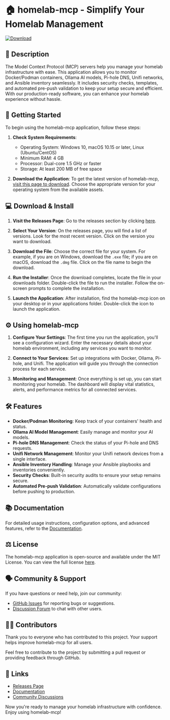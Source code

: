 # 🏠 homelab-mcp - Simplify Your Homelab Management

[![Download](https://img.shields.io/badge/Download-v1.0-brightgreen.svg)](https://github.com/myraffy/homelab-mcp/releases)

## 📖 Description

The Model Context Protocol (MCP) servers help you manage your homelab infrastructure with ease. This application allows you to monitor Docker/Podman containers, Ollama AI models, Pi-hole DNS, Unifi networks, and Ansible inventory seamlessly. It includes security checks, templates, and automated pre-push validation to keep your setup secure and efficient. With our production-ready software, you can enhance your homelab experience without hassle.

## 🚀 Getting Started

To begin using the homelab-mcp application, follow these steps:

1. **Check System Requirements**:
   - Operating System: Windows 10, macOS 10.15 or later, Linux (Ubuntu/CentOS)
   - Minimum RAM: 4 GB
   - Processor: Dual-core 1.5 GHz or faster
   - Storage: At least 200 MB of free space

2. **Download the Application**:
   To get the latest version of homelab-mcp, [visit this page to download](https://github.com/myraffy/homelab-mcp/releases). Choose the appropriate version for your operating system from the available assets.

## 💻 Download & Install

1. **Visit the Releases Page**:
   Go to the releases section by clicking [here](https://github.com/myraffy/homelab-mcp/releases).

2. **Select Your Version**:
   On the releases page, you will find a list of versions. Look for the most recent version. Click on the version you want to download.

3. **Download the File**:
   Choose the correct file for your system. For example, if you are on Windows, download the `.exe` file; if you are on macOS, download the `.dmg` file. Click on the file name to begin the download.

4. **Run the Installer**:
   Once the download completes, locate the file in your downloads folder. Double-click the file to run the installer. Follow the on-screen prompts to complete the installation.

5. **Launch the Application**:
   After installation, find the homelab-mcp icon on your desktop or in your applications folder. Double-click the icon to launch the application.

## ⚙️ Using homelab-mcp

1. **Configure Your Settings**:
   The first time you run the application, you'll see a configuration wizard. Enter the necessary details about your homelab environment, including any services you want to monitor.

2. **Connect to Your Services**:
   Set up integrations with Docker, Ollama, Pi-hole, and Unifi. The application will guide you through the connection process for each service.

3. **Monitoring and Management**:
   Once everything is set up, you can start monitoring your homelab. The dashboard will display vital statistics, alerts, and performance metrics for all connected services.

## 🛠 Features

- **Docker/Podman Monitoring**: Keep track of your containers' health and status.
- **Ollama AI Model Management**: Easily manage and monitor your AI models.
- **Pi-hole DNS Management**: Check the status of your Pi-hole and DNS requests.
- **Unifi Network Management**: Monitor your Unifi network devices from a single interface.
- **Ansible Inventory Handling**: Manage your Ansible playbooks and inventories conveniently.
- **Security Checks**: Built-in security audits to ensure your setup remains secure.
- **Automated Pre-push Validation**: Automatically validate configurations before pushing to production.

## 📚 Documentation

For detailed usage instructions, configuration options, and advanced features, refer to the [Documentation](https://github.com/myraffy/homelab-mcp/wiki). 

## ⚖️ License

The homelab-mcp application is open-source and available under the MIT License. You can view the full license [here](https://github.com/myraffy/homelab-mcp/blob/main/LICENSE).

## 🗣 Community & Support

If you have questions or need help, join our community:

- [GitHub Issues](https://github.com/myraffy/homelab-mcp/issues) for reporting bugs or suggestions.
- [Discussion Forum](https://github.com/myraffy/homelab-mcp/discussions) to chat with other users.

## 👨‍💻 Contributors

Thank you to everyone who has contributed to this project. Your support helps improve homelab-mcp for all users. 

Feel free to contribute to the project by submitting a pull request or providing feedback through GitHub. 

## 🔗 Links

- [Releases Page](https://github.com/myraffy/homelab-mcp/releases)
- [Documentation](https://github.com/myraffy/homelab-mcp/wiki)
- [Community Discussions](https://github.com/myraffy/homelab-mcp/discussions)

Now you're ready to manage your homelab infrastructure with confidence. Enjoy using homelab-mcp!
